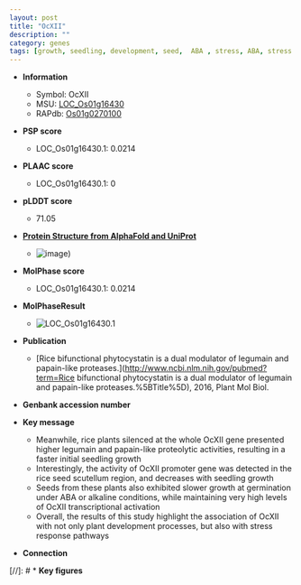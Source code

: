 ```yaml
---
layout: post
title: "OcXII"
description: ""
category: genes
tags: [growth, seedling, development, seed,  ABA , stress, ABA, stress response, plant development]
---
```


* **Information**  
    + Symbol: OcXII  
    + MSU: [LOC_Os01g16430](http://rice.plantbiology.msu.edu/cgi-bin/ORF_infopage.cgi?orf=LOC_Os01g16430)  
    + RAPdb: [Os01g0270100](http://rapdb.dna.affrc.go.jp/viewer/gbrowse_details/irgsp1?name=Os01g0270100)  

* **PSP score**  
    + LOC_Os01g16430.1: 0.0214 

* **PLAAC score**  
    + LOC_Os01g16430.1: 0 

* **pLDDT score**
    + 71.05

* **[Protein Structure from AlphaFold and UniProt](https://www.uniprot.org/uniprotkb/Q0JNR2/entry#structure)**
    + ![image](https://ricepsp.github.io/images/Q0/AF-Q0JNR2-F1.png))

* **MolPhase score**
    + LOC_Os01g16430.1: 0.0214

* **MolPhaseResult**
    + ![LOC_Os01g16430.1](https://ricepsp.github.io/pictures/LOC_Os01g/LOC_Os01g16430.1.png)

* **Publication**  
    + [Rice bifunctional phytocystatin is a dual modulator of legumain and papain-like proteases.](http://www.ncbi.nlm.nih.gov/pubmed?term=Rice bifunctional phytocystatin is a dual modulator of legumain and papain-like proteases.%5BTitle%5D), 2016, Plant Mol Biol.

* **Genbank accession number**  

* **Key message**  
    + Meanwhile, rice plants silenced at the whole OcXII gene presented higher legumain and papain-like proteolytic activities, resulting in a faster initial seedling growth
    + Interestingly, the activity of OcXII promoter gene was detected in the rice seed scutellum region, and decreases with seedling growth
    + Seeds from these plants also exhibited slower growth at germination under ABA or alkaline conditions, while maintaining very high levels of OcXII transcriptional activation
    + Overall, the results of this study highlight the association of OcXII with not only plant development processes, but also with stress response pathways

* **Connection**  

[//]: # * **Key figures**  


